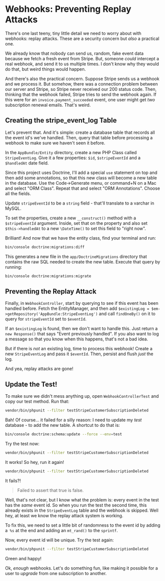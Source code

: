 # Webhooks: Preventing Replay Attacks

There's one last teeny, tiny little detail we need to worry about with webhooks:
replay attacks. These are a security concern but *also* a practical one.

We already know that nobody can send us, random, fake event data because we fetch
a fresh event from Stripe. But, someone *could* intercept a real webhook, and send
it to us multiple times. I don't know why they would do that, but weird things
would happen.

And there's also the practical concern. Suppose Stripe sends us a webhook and
we process it. But somehow, there was a connection problem between our server and
Stripe, so Stripe never received our 200 status code. Then, thinking that the webhook
failed, Stripe tries to send the webhook again. If this were for an `invoice.payment_succeeded`
event, one user might get *two* subscription renewal emails. That's weird.

## Creating the stripe_event_log Table

Let's prevent that. And it's simple: create a database table that records
all the event id's we've handled. Then, query that table before processing a
webhook to make sure we haven't seen it before.

In the `AppBundle/Entity` directory, create a new PHP Class called `StripeEventLog`.
Give it a few properties: `$id`, `$stripeEventId` and a `$handledAt` date field.

Since this project uses Doctrine, I'll add a special `use` statement on top and
then add some annotations, so that this new class will become a new table in the
database. Use the Code->Generate menu, or command+N on a Mac and select "ORM Class".
Repeat that and select "ORM Annotations". Choose all the fields.

Update `stripeEventId` to be a `string` field - that'll translate to a varchar in MySQL.

To set the properties, create a new `__construct()` method with a `$stripeEventId`
argument. Inside, set that on the property and also set `$this->handledAt` to a new
`\DateTime()` to set this field to "right now".

Brilliant! And now that we have the entity class, find your terminal and run:

```bash
bin/console doctrine:migrations:diff
```

This generates a new file in the `app/DoctrineMigrations` directory that contains
the raw SQL needed to create the new table. Execute that query by running:

```bash
bin/console doctrine:migrations:migrate
```

## Preventing the Replay Attack

Finally, in `WebhookController`, start by querying to see if this event has been
handled before. Fetch the EntityManager, and then add
`$existingLog = $em->getRepository('AppBundle:StripeEventLog')` and call
`findOneBy()` on it to query for `stripeEventId` set to `$eventId`.

If an `$existingLog` is found, then we don't want to handle this. Just return a
`new Response()` that says "Event previously handled". If you also want to log a
message so that you know when this happens, that's not a bad idea.

But if there is *not* an existing log, time to process this webhook! Create a new
`StripeEventLog` and pass it `$eventId`. Then, persist and flush *just* the log.

And yea, replay attacks are gone!

## Update the Test!

To make sure we didn't mess anything up, open `WebhookControllerTest` and copy our
test method. Run that:

```bash
vendor/bin/phpunit --filter testStripeCustomerSubscriptionDeleted
```

Bah! Of course... it failed for a silly reason: I need to update my *test* database -
to add the new table. A shortcut to do that is:

```bash
bin/console doctrine:schema:update --force --env=test
```

Try the test now:

```bash
vendor/bin/phpunit --filter testStripeCustomerSubscriptionDeleted
```

It works! So hey, run it again!

```bash
vendor/bin/phpunit --filter testStripeCustomerSubscriptionDeleted
```

It fails?!

> Failed to assert that true is false.

Well, that's not clear, but I know what the problem is: every event in the test has
the *same* event id. So when you run the test the second time, this already exists
in the `StripeEventLog` table and the webhook is skipped. Well hey, at least we know
the replay attack system is working.

To fix this, we need to set a little bit of randomness to the event id by adding
a` %s` at the end and adding an `mt_rand()` to the `sprintf`.

Now, every event id will be unique. Try the test again:

```bash
vendor/bin/phpunit --filter testStripeCustomerSubscriptionDeleted
```

Green and happy!

Ok, *enough* webhooks. Let's do something fun, like making it possible for a user
to *upgrade* from one subscription to another.

